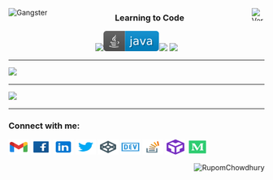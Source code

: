 <!--<h1 align="center">Hi 👋, I'm Rupom Chowdhury!</h1>-->
<img align="left" src="https://github.com/visibleuser/visibleuser/blob/main/gangster.gif" alt="Gangster"/> <img height="25" width="25" align="right" src="https://github.com/visibleuser/visibleuser/blob/main/prev5.gif" alt="Verified"/>
<h3 align="center">Learning to Code</h3>
<p align="center" > <a margin-left="2px"><img src="https://badgen.net/badge/icon/windows?icon=windows&label" /></a><a><img src="/java.svg" /></a><a><img src="https://badgen.net/badge/icon/visualstudio?icon=visualstudio&label" /></a> <a><img src="https://badgen.net/badge/icon/firefox?icon=firefox&label" /></a>
</p> <!-- © RupomChowdhury -->


<!--<a href="https://github.com/ryo-ma/github-profile-trophy">
  <img width=853 src="https://github-profile-trophy.vercel.app/?username=RupomChowdhury&theme=juicyfresh&column=8"/>
</a>


---


<div>
<img align="left"  src="https://github.com/RupomChowdhury/RupomChowdhury/blob/main/prev3.gif" />

  
[![Discord Presence](https://lanyard.cnrad.dev/api/438056108058345483)](https://discord.com/users/438056108058345483)


<img align="left" src="https://github.com/RupomChowdhury/RupomChowdhury/blob/main/heckerboi2.gif" />
</div>


---


<div align="center">
<img height="165" src="https://github-readme-stats.vercel.app/api?username=RupomChowdhury&theme=vision-friendly-dark&show_icons=true&count_private=true&include_all_commits=true" />
  <img height="165" src="https://github-readme-stats.vercel.app/api/top-langs/?username=RupomChowdhury&layout=compact" />
</div> <!-- © RupomChowdhury -->


---


<img src="https://wakatime.com/share/@rupom/d32c826f-a954-4382-b117-a0691e3b660c.svg"/>


---


<img src="https://wakatime.com/share/@1bd388e4-1b23-4236-8e3c-88fb7df16b70/1dd6fa46-4b57-4bec-9e1f-435d2a880efe.svg" />

---

<p width=80 height="170">
<h3>Connect with me:</h3>
<a href="mailto:web.rupom@gmail.com" target="blank"><img src="https://github.com/RupomChowdhury/RupomChowdhury/blob/main/c-icons/gmail.svg" alt="RupomChowdhury" height="30" width="40" /></a>
<a href="https://www.facebook.com/web.rupom" target="blank"><img src="https://github.com/RupomChowdhury/RupomChowdhury/blob/main/c-icons/facebook.svg" alt="RupomChowdhury" height="30" width="40" /></a>
<a href="https://linkedin.com/in/md-shahin-akhtar-rupom" target="blank"><img src="https://github.com/RupomChowdhury/RupomChowdhury/blob/main/c-icons/linkedin.svg" alt="Rupom Chowdhury" height="30" width="40" /></a>
<a href="https://twitter.com/web_rupom" target="blank"><img src="https://github.com/RupomChowdhury/RupomChowdhury/blob/main/c-icons/twitter.svg" alt="Rupom Chowdhury" height="30" width="40" /></a> <!-- © RupomChowdhury -->
<a href="https://codepen.io/RupomChowdhury" target="blank"><img src="https://github.com/RupomChowdhury/RupomChowdhury/blob/main/c-icons/codepen.svg" alt="Rupom Chowdhury" height="30" width="40" /></a>
<a href="https://dev.to/RupomChowdhury" target="blank"><img src="https://github.com/RupomChowdhury/RupomChowdhury/blob/main/c-icons/dev-dot-to.svg" alt="Rupom Chowdhury" height="30" width="40" /></a> <!-- © RupomChowdhury -->
<a href="https://stackoverflow.com/users/14770061" target="blank"><img src="https://github.com/RupomChowdhury/RupomChowdhury/blob/main/c-icons/stackoverflow.svg" alt="Rupom Chowdhury" height="30" width="40" /></a>
<a href="https://codesandbox.com/u/RupomChowdhury" target="blank"><img src="https://github.com/RupomChowdhury/RupomChowdhury/blob/main/c-icons/codesandbox.svg" alt="Rupom Chowdhury" height="30" width="40" /></a>
<a href="https://medium.com/@rupombd" target="blank"><img src="https://github.com/RupomChowdhury/RupomChowdhury/blob/main/c-icons/medium.svg" alt="Rupom Chowdhury" height="30" width="40" /></a>
</p>
</div>
<!-- <p align="right"> <img src="https://komarev.com/ghpvc/?username=RupomChowdhury" alt="RupomChowdhury" /> </p> -->
<p align="right"> <img src="https://hits.seeyoufarm.com/api/count/incr/badge.svg?url=https://github.com/RupomChowdhury/&title=Profile%20Views" alt="RupomChowdhury" /> </p>
<!-- © RupomChowdhury -->
